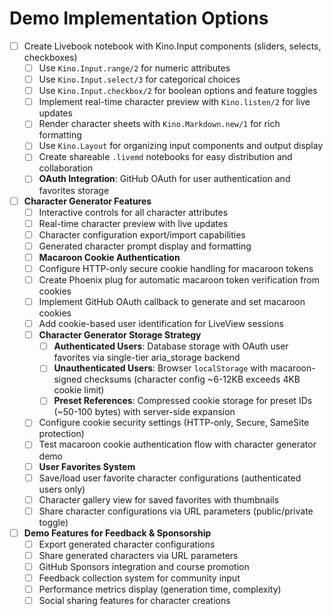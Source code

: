 # Demo Implementation Options

- [ ] Create Livebook notebook with Kino.Input components (sliders, selects, checkboxes)
    - [ ] Use `Kino.Input.range/2` for numeric attributes
    - [ ] Use `Kino.Input.select/3` for categorical choices
    - [ ] Use `Kino.Input.checkbox/2` for boolean options and feature toggles
    - [ ] Implement real-time character preview with `Kino.listen/2` for live updates
    - [ ] Render character sheets with `Kino.Markdown.new/1` for rich formatting
    - [ ] Use `Kino.Layout` for organizing input components and output display
    - [ ] Create shareable `.livemd` notebooks for easy distribution and collaboration
    - [ ] **OAuth Integration**: GitHub OAuth for user authentication and favorites storage
- [ ] **Character Generator Features**
  - [ ] Interactive controls for all character attributes
  - [ ] Real-time character preview with live updates
  - [ ] Character configuration export/import capabilities
  - [ ] Generated character prompt display and formatting
  - [ ] **Macaroon Cookie Authentication**
  - [ ] Configure HTTP-only secure cookie handling for macaroon tokens
  - [ ] Create Phoenix plug for automatic macaroon token verification from cookies
  - [ ] Implement GitHub OAuth callback to generate and set macaroon cookies
  - [ ] Add cookie-based user identification for LiveView sessions
  - [ ] **Character Generator Storage Strategy**
    - [ ] **Authenticated Users**: Database storage with OAuth user favorites via single-tier aria_storage backend
    - [ ] **Unauthenticated Users**: Browser `localStorage` with macaroon-signed checksums (character config ~6-12KB exceeds 4KB cookie limit)
    - [ ] **Preset References**: Compressed cookie storage for preset IDs (~50-100 bytes) with server-side expansion
  - [ ] Configure cookie security settings (HTTP-only, Secure, SameSite protection)
  - [ ] Test macaroon cookie authentication flow with character generator demo
  - [ ] **User Favorites System**
  - [ ] Save/load user favorite character configurations (authenticated users only)
  - [ ] Character gallery view for saved favorites with thumbnails
  - [ ] Share character configurations via URL parameters (public/private toggle)
- [ ] **Demo Features for Feedback & Sponsorship**
  - [ ] Export generated character configurations
  - [ ] Share generated characters via URL parameters
  - [ ] GitHub Sponsors integration and course promotion
  - [ ] Feedback collection system for community input
  - [ ] Performance metrics display (generation time, complexity)
  - [ ] Social sharing features for character creations
